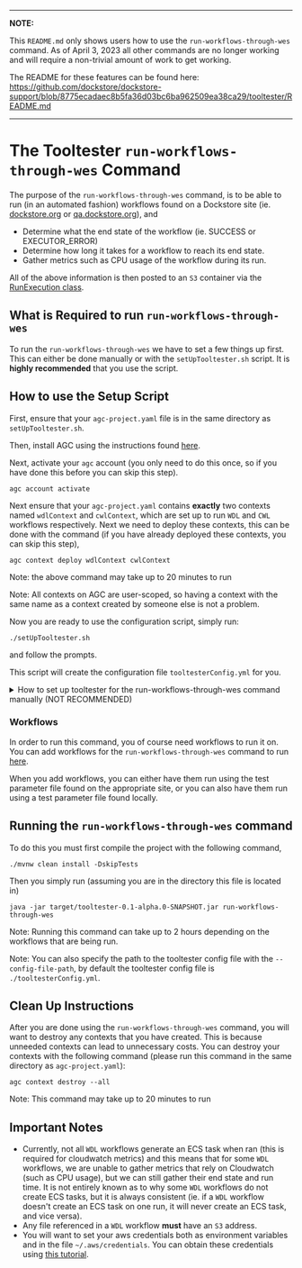 
---
**NOTE:**

This `README.md` only shows users how to use the `run-workflows-through-wes` command. As of April 3, 2023 all other 
commands are no longer working and will require a non-trivial amount of work to get working.

The README for these features can be found here: https://github.com/dockstore/dockstore-support/blob/8775ecadaec8b5fa36d03bc6ba962509ea38ca29/tooltester/README.md

---

# The Tooltester `run-workflows-through-wes` Command

The purpose of the `run-workflows-through-wes` command, is to be able to run (in an automated fashion) workflows found on a Dockstore site 
(ie. [dockstore.org](https://dockstore.org/) or [qa.dockstore.org](https://qa.dockstore.org/)), and 
- Determine what the end state of the workflow (ie. SUCCESS or EXECUTOR_ERROR)
- Determine how long it takes for a workflow to reach its end state.
- Gather metrics such as CPU usage of the workflow during its run.

All of the above information is then posted to an `S3` container via the [RunExecution class](https://github.com/dockstore/dockstore/blob/develop/dockstore-webservice/src/main/java/io/dockstore/webservice/core/metrics/RunExecution.java).

## What is Required to run `run-workflows-through-wes`
To run the `run-workflows-through-wes` we have to set a few things up first. This can either be done manually or with the `setUpTooltester.sh` script.
It is **highly recommended** that you use the script.

## How to use the Setup Script
First, ensure that your `agc-project.yaml` file is in the same directory as `setUpTooltester.sh`.

Then, install AGC using the instructions found [here](https://aws.github.io/amazon-genomics-cli/docs/getting-started/installation/).

Next, activate your `agc` account (you only need to do this once, so if you have done this before you can skip this step).
```
agc account activate
```


Next ensure that your `agc-project.yaml` contains **exactly** two contexts named `wdlContext` and `cwlContext`, which are set up to run `WDL` and `CWL` workflows respectively.
Next we need to deploy these contexts, this can be done with the command (if you have already deployed these contexts, you can skip this step),
```
agc context deploy wdlContext cwlContext
```
Note: the above command may take up to 20 minutes to run

Note: All contexts on AGC are user-scoped, so having a context with the same name as a context created by someone else is not a problem.

Now you are ready to use the configuration script, simply run:
```
./setUpTooltester.sh
```
and follow the prompts.

This script will create the configuration file `tooltesterConfig.yml` for you.

<details>
<summary>How to set up tooltester for the run-workflows-through-wes command manually (NOT RECOMMENDED)</summary>

### Set up AGC
You will need to do this twice, once to create a context that runs `WDL` workflows, and once to create a context that
runs `CWL` workflows. Currently, this feature is only tested using Cromwell to run `WDL` workflows and using
Toil to run `CWL` workflows.

First, install AGC using the instructions found [here](https://aws.github.io/amazon-genomics-cli/docs/getting-started/installation/).

Next, activate your `agc` account (you only need to do this once, so if you have done this before you can skip this step).
```
agc account activate
```

Now, you will want to deploy both the context to run `WDL` workflows and the context to run `CWL` workflows. To do this you
need to be in the same directory as `agc-project.yaml`, and run the following commands (each command may take up to 20 minutes to run).
```
agc context deploy wdlContext
```
```
agc context deploy cwlContext
```

Now, run 
```
agc context describe <CONTEXT NAME>
```
on `wdlContext` and `cwlContext`, and get the `WESENDPOINT` value from the result and append `ga4gh/wes/v1` to the end of it and place
the resulting string in the `WDL-WES-URL` and `CWL-WES-URL` field in `tooltesterConfig.yml` respectively.

NOTE: All contexts on AGC are user-scoped, so having a context with the same name as a context created by someone else is not a problem.

Now, you will want to add your AWS profile name to the `AWS-AUTHORIZATION` field in `tooltesterConfig.yml`. For example,
mine is `fhembroff`.

### Add Server Url and Token to `tooltesterConfig.yml`

In this step you must fill in the `TOKEN` and `SERVER-URL` in `tooltesterConfig.yml`. The `SERVER-URL` will most likely
either be https://qa.dockstore.org/api or https://dockstore.org/api. The token is obtained from whatever dockstore site you chose
for the `SERVER-URL` and must have either admin or curator permissions, as that is what is required by one of the endpoints that we use.




### Obtain the Names of the Compute Environments and Turn On Container Insights
Each AGC context that we set up before runs on its own ECS Cluster. We need to determine what the name of each Cluster is in order
to get the metrics for each run from Cloudwatch. We also need to turn Container Insights on for each ECS cluster, 
to ensure that Cloudwatch collects the needed statistics.

We will need to do the following steps twice, once for our context that runs `WDL` workflows and once for our context that runs `CWL` workflows.

After you determine the name of the ECS Cluster, please add it to `tooltesterConfig.yml` under either `WDL-ECS-CLUSTER` or `CWL-ECS-CLUSTER`.

To determine the cluster name for each context you do the following on the AWS web console:

1. Go to the "Batch" [section](https://us-east-1.console.aws.amazon.com/batch) of the AWS Console
2. Go to the "Compute Environment" [menu](https://us-east-1.console.aws.amazon.com/batch/home?region=us-east-1#console-settings/compute-environments) of the Batch section of the AWS console.
3. Find the Batch Compute Environment associated with your context. If you click on each compute environment and look under tags, you will see the name you chose for the context when you set it up. As an example, the batch compute environment for one of my contexts is `BatchTaskBatchComputeEnv-0FxjUpJuXVowThgf`.
4. Turn on Container Insights for the Batch Compute Environment using the instructions found [here](https://docs.aws.amazon.com/batch/latest/userguide/cloudwatch-container-insights.html).
5. Go to the "ECS" section of the AWS console
6. Go to the "Clusters" [menu](https://us-east-1.console.aws.amazon.com/ecs/v2/clusters?region=us-east-1)
7. Find the ECS cluster that starts with your Batch Computer Environment that you identified before. For example, in my case, the ECS cluster is called, `BatchTaskBatchComputeEnv-0FxjUpJuXVowThgf_Batch_2d94d28c-ccaa-3dd5-865c-faad50e542eb`.


### You have now set up `tooltesterConfig.yml`
It should look something like this,
```
SERVER-URL: https://qa.dockstore.org/api
TOKEN: 000000000000000000000000000000000000000000
AWS-AUTHORIZATION: fhembroff
WDL-WES-URL: https://example1.execute-api.us-east-1.amazonaws.com/prod/ga4gh/wes/v1
CWL-WES-URL: https://example2.execute-api.us-east-1.amazonaws.com/prod/ga4gh/wes/v1
WDL-ECS-CLUSTER: BatchTaskBatchComputeEnv-0000000000000000_Batch_00000000-0000-0000-0000-000000000000
CWL-ECS-CLUSTER: BatchTaskBatchComputeEnv-1111111111111111_Batch_11111111-1111-1111-1111-111111111111
```

</details>

### Workflows
In order to run this command, you of course need workflows to run it on. You can add workflows for the `run-workflows-through-wes` command to run [here](https://github.com/dockstore/dockstore-support/blob/develop/tooltester/src/main/java/io/dockstore/tooltester/runWorkflow/WorkflowList.java).

When you add workflows, you can either have them run using the test parameter file found on the appropriate site,
or you can also have them run using a test parameter file found locally. 

## Running the `run-workflows-through-wes` command
To do this you must first compile the project with the following command,
```
./mvnw clean install -DskipTests
```

Then you simply run (assuming you are in the directory this file is located in)
```
java -jar target/tooltester-0.1-alpha.0-SNAPSHOT.jar run-workflows-through-wes
```
Note: Running this command can take up to 2 hours depending on the workflows that are being run.

Note: You can also specify the path to the tooltester config file with the `--config-file-path`, by default the tooltester config file is `./tooltesterConfig.yml`.

## Clean Up Instructions
After you are done using the `run-workflows-through-wes` command, you will want to destroy any contexts that you have created.
This is because unneeded contexts can lead to unnecessary costs. You can destroy your contexts with the following command
(please run this command in the same directory as `agc-project.yaml`):
```
agc context destroy --all
```
Note: This command may take up to 20 minutes to run

## Important Notes
- Currently, not all `WDL` workflows generate an ECS task when ran (this is required for cloudwatch metrics) and this means 
that for some `WDL` workflows, we are unable to gather metrics that rely on Cloudwatch (such as CPU usage), but we can still gather their end state and run time. It is not entirely known as to why some `WDL` workflows do
not create ECS tasks, but it is always consistent (ie. if a `WDL` workflow doesn't create an ECS task on one run, it will never create an ECS task, and vice versa).
- Any file referenced in a `WDL` workflow **must** have an `S3` address.
- You will want to set your aws credentials both as environment variables and in the file `~/.aws/credentials`. You can obtain these credentials using [this tutorial](https://wiki.oicr.on.ca/display/DOC/Access+AWS+CLI+with+MFA).

